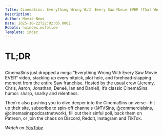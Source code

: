 ```yaml
---
Title: CinemaSins: Everything Wrong With Every Saw Movie EVER (That We've Sinned So Far)
Description: 
Author: Movie News
Date: 2025-10-22T22:02:05.000Z
Robots: noindex,nofollow
Template: index
---
```

<h1>
  
  
  TL;DR
</h1>

<p>CinemaSins just dropped a mega “Everything Wrong With Every Saw Movie EVER” video, stacking up every nitpick, plot hole, and forehead-slapping moment from the entire Saw franchise. Hosted by the usual crew (Jeremy, Chris, Aaron, Jonathan, Deneé, Ian and Daniel), it’s classic CinemaSins humor: sharp, snarky and relentless.</p>

<p>They’re also pushing you to dive deeper into the CinemaSins universe—hit up their site, subscribe to spin-off channels (@TVSins, @commercialsins, @cinemasinspodcastnetwork), fill out their sinful poll, back them on Patreon, or join the chaos on Discord, Reddit, Instagram and TikTok.</p>

<p><em>Watch on <a href="https://www.youtube.com/watch?v=5uLenShkO6U" rel="noopener noreferrer">YouTube</a></em></p>

